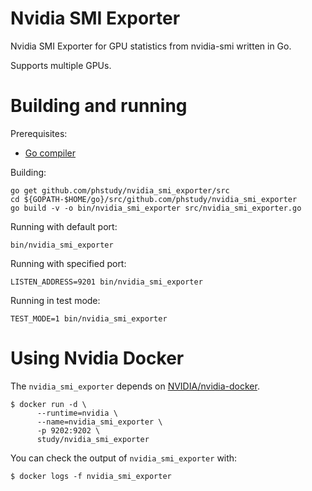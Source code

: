 # Nvidia SMI Exporter

Nvidia SMI Exporter for GPU statistics from nvidia-smi written in Go.

Supports multiple GPUs.

# Building and running

Prerequisites:

* [Go compiler](https://golang.org/dl/)

Building:

    go get github.com/phstudy/nvidia_smi_exporter/src
    cd ${GOPATH-$HOME/go}/src/github.com/phstudy/nvidia_smi_exporter
    go build -v -o bin/nvidia_smi_exporter src/nvidia_smi_exporter.go

Running with default port:

    bin/nvidia_smi_exporter

Running with specified port:

    LISTEN_ADDRESS=9201 bin/nvidia_smi_exporter

Running in test mode:

    TEST_MODE=1 bin/nvidia_smi_exporter


# Using Nvidia Docker
The `nvidia_smi_exporter` depends on [NVIDIA/nvidia-docker](https://github.com/NVIDIA/nvidia-docker).

    $ docker run -d \
          --runtime=nvidia \
          --name=nvidia_smi_exporter \
          -p 9202:9202 \
          study/nvidia_smi_exporter

You can check the output of `nvidia_smi_exporter` with:

    $ docker logs -f nvidia_smi_exporter
